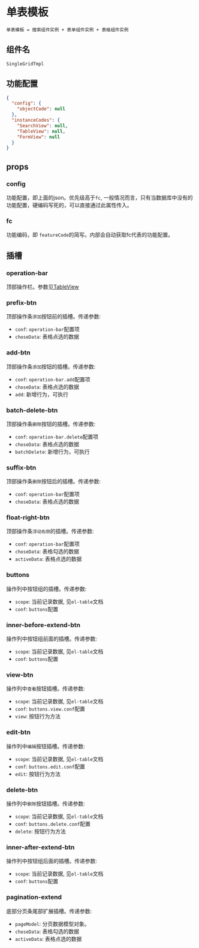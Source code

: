 # 单表模板

`单表模板 = 搜索组件实例 + 表单组件实例 + 表格组件实例`

## 组件名

`SingleGridTmpl`

## 功能配置

```json
{
  "config": {
    "objectCode": null
  },
  "instanceCodes": {
    "SearchView": null,
    "TableView": null,
    "FormView": null
  }
}
```

## props
### config
功能配置，即上面的json。优先级高于`fc`, 一般情况而言，只有当数据库中没有的功能配置，硬编码写死的，可以直接通过此属性传入。

### fc
功能编码，即 `featureCode`的简写。内部会自动获取fc代表的功能配置。

## 插槽
### operation-bar
顶部操作栏。参数见[TableView](/component/view/tableview.html#operation-bar-2)

### prefix-btn
顶部操作条`添加`按钮前的插槽。传递参数:
- `conf`:   `operation-bar`配置项
- `choseData`: 表格点选的数据

### add-btn
顶部操作条`添加`按钮的插槽。传递参数:
- `conf`:   `operation-bar.add`配置项
- `choseData`: 表格点选的数据
- `add`:    新增行为，可执行

### batch-delete-btn
顶部操作条`删除`按钮的插槽。传递参数:
- `conf`:   `operation-bar.delete`配置项
- `choseData`: 表格点选的数据
- `batchDelete`:    新增行为，可执行

### suffix-btn
顶部操作条`删除`按钮后的插槽。传递参数:
- `conf`:   `operation-bar`配置项
- `choseData`: 表格点选的数据

### float-right-btn
顶部操作条`浮动右侧`的插槽。传递参数:
- `conf`:   `operation-bar`配置项
- `choseData`: 表格勾选的数据
- `activeData`: 表格点选的数据

### buttons
操作列中按钮组的插槽。传递参数:
- `scope`: 当前记录数据, 见`el-table`文档
- `conf`:  `buttons`配置

### inner-before-extend-btn
操作列中按钮组前面的插槽。传递参数:
- `scope`: 当前记录数据, 见`el-table`文档
- `conf`:  `buttons`配置

### view-btn
操作列中`查看`按钮插槽。传递参数:
- `scope`: 当前记录数据, 见`el-table`文档
- `conf`:  `buttons.view.conf`配置
- `view`:   按钮行为方法

### edit-btn
操作列中`编辑`按钮插槽。传递参数:
- `scope`: 当前记录数据, 见`el-table`文档
- `conf`:  `buttons.edit.conf`配置
- `edit`:   按钮行为方法

### delete-btn
操作列中`删除`按钮插槽。传递参数:
- `scope`: 当前记录数据, 见`el-table`文档
- `conf`:  `buttons.delete.conf`配置
- `delete`:   按钮行为方法

### inner-after-extend-btn
操作列中按钮组后面的插槽。传递参数:
- `scope`: 当前记录数据, 见`el-table`文档
- `conf`:  `buttons`配置

### pagination-extend
底部分页条尾部扩展插槽。传递参数:
- `pageModel`: 分页数据模型对象。
- `choseData`: 表格勾选的数据
- `activeData`: 表格点选的数据

